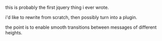 this is probably the first jquery thing i ever wrote.

i'd like to rewrite from scratch, then possibly turn into a plugin.

the point is to enable smooth transitions between messages of different heights.
